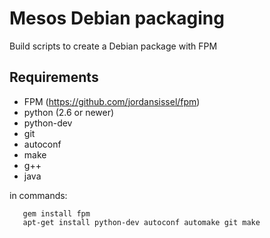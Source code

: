 # Mesos Debian packaging

Build scripts to create a Debian package with FPM

## Requirements

  * FPM (https://github.com/jordansissel/fpm)
  * python (2.6 or newer)
  * python-dev
  * git
  * autoconf
  * make
  * g++
  * java

in commands: 

       gem install fpm
       apt-get install python-dev autoconf automake git make



